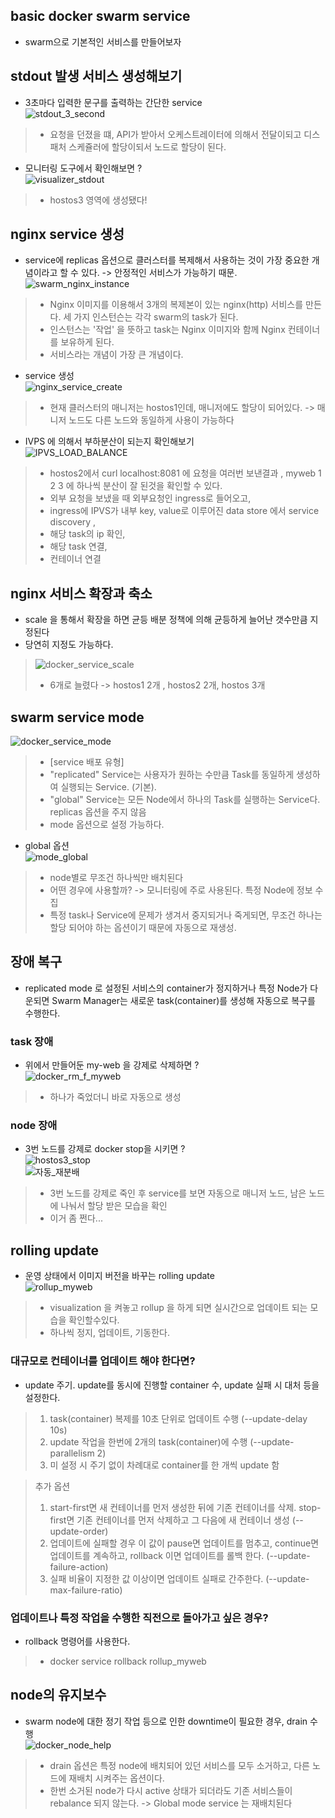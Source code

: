 ## basic docker swarm service
- swarm으로 기본적인 서비스를 만들어보자

## stdout 발생 서비스 생성해보기
- 3초마다 입력한 문구를 출력하는 간단한 service  
![stdout_3_second](../docker_swarm/img/stdout_3_second.png)  
> - 요청을 던졌을 떄, API가 받아서 오케스트레이터에 의해서 전달이되고  디스패처 스케쥴러에 할당이되서 노드로 할당이 된다. 
- 모니터링 도구에서 확인해보면 ?  
![visualizer_stdout](../docker_swarm/img/visualizer_stdout.png)    
> - hostos3 영역에 생성됐다!

## nginx service 생성
- service에 replicas 옵션으로 클러스터를 복제해서 사용하는 것이 가장 중요한 개념이라고 할 수 있다. -> 안정적인 서비스가 가능하기 때문.  
![swarm_nginx_instance](../docker_swarm/img/swarm_nginx_instance.png)    
> - Nginx 이미지를 이용해서 3개의 복제본이 있는 nginx(http) 서비스를 만든다. 세 가지 인스턴슨는 각각 swarm의 task가 된다.
> - 인스턴스는 '작업' 을 뜻하고 task는 Nginx 이미지와 함께 Nginx 컨테이너를 보유하게 된다.
> - 서비스라는 개념이 가장 큰 개념이다.
- service 생성  
![nginx_service_create](../docker_swarm/img/nginx_service_create.png)      
> - 현재 클러스터의 매니저는 hostos1인데, 매니저에도 할당이 되어있다. -> 매니저 노드도 다른 노드와 동일하게 사용이 가능하다
- IVPS 에 의해서 부하분산이 되는지 확인해보기    
![IPVS_LOAD_BALANCE](../docker_swarm/img/IPVS_LOAD_BALANCE.png)
> - hostos2에서 curl localhost:8081 에 요청을 여러번 보낸결과 , myweb 1 2 3 에 하나씩 분산이 잘 된것을 확인할 수 있다.
> - 외부 요청을 보냈을 때 외부요청인 ingress로 들어오고, 
> - ingress에 IPVS가 내부 key, value로 이루어진 data store 에서 service discovery ,
> - 해당 task의 ip 확인,
> - 해당 task 연결,
> - 컨테이너 연결

## nginx 서비스 확장과 축소
- scale 을 통해서 확장을 하면 균등 배분 정책에 의해 균등하게 늘어난 갯수만큼 지정된다
- 당연히 지정도 가능하다.  
> ![docker_service_scale](../docker_swarm/img/docker_service_scale.png)  
> - 6개로 늘렸다 -> hostos1 2개 , hostos2 2개, hostos 3개 

## swarm service mode
![docker_service_mode](../docker_swarm/img/docker_service_mode.png)  
> - [service 배포 유형]
> - "replicated" Service는 사용자가 원하는 수만큼 Task를 동일하게 생성하여 실행되는 Service. (기본).
> - "global" Service는 모든 Node에서 하나의 Task를 실행하는 Service다. replicas 옵션을 주지 않음
> - mode 옵션으로 설정 가능하다. 

- global 옵션  
![mode_global](../docker_swarm/img/mode_global.png)  
> - node별로 무조건 하나씩만 배치된다 
> - 어떤 경우에 사용할까? -> 모니터링에 주로 사용된다. 특정 Node에 정보 수집  
> - 특정 task나 Service에 문제가 생겨서 중지되거나 죽게되면, 무조건 하나는 할당 되어야 하는 옵션이기 때문에 자동으로 재생성. 

## 장애 복구
- replicated mode 로 설정된 서비스의 container가 정지하거나 특정 Node가 다운되면 Swarm Manager는 새로운 task(container)를 생성해 자동으로 복구를 수행한다.

### task 장애
- 위에서 만들어둔 my-web 을 강제로 삭제하면 ?  
![docker_rm_f_myweb](../docker_swarm/img/docker_rm_f_myweb.png)  
> - 하나가 죽었더니 바로 자동으로 생성

### node 장애  
- 3번 노드를 강제로 docker stop을 시키면 ?  
![hostos3_stop](../docker_swarm/img/hostos3_stop.png)      
![자동_재분배](../docker_swarm/img/자동_재분배.png)      
> - 3번 노드를 강제로 죽인 후 service를 보면 자동으로 매니저 노드, 남은 노드에 나눠서 할당 받은 모습을 확인
> - 이거 좀 쩐다...

## rolling update
- 운영 상태에서 이미지 버전을 바꾸는 rolling update  
![rollup_myweb](../docker_swarm/img/rollup_myweb.png)  
> - visualization 을 켜놓고 rollup 을 하게 되면 실시간으로 업데이트 되는 모습을 확인할수있다.
> - 하나씩 정지, 업데이트, 기동한다.

### 대규모로 컨테이너를 업데이트 해야 한다면? 
- update 주기. update를 동시에 진행할 container 수, update 실패 시 대처 등을 설정한다.
> 1. task(container) 복제를 10초 단위로 업데이트 수행 (--update-delay 10s)
> 2. update 작업을 한번에 2개의 task(container)에 수행 (--update-parallelism 2)
> 3. 미 설정 시 주기 없이 차례대로 container를 한 개씩 update 함

> 추가 옵션   
> 1. start-first면 새 컨테이너를 먼저 생성한 뒤에 기존 컨테이너를 삭제. stop-first면 기존 컨테이너를 먼저 삭제하고 그 다음에 새 컨테이너 생성 (--update-order)
> 2. 업데이트에 실패할 경우 이 값이 pause면 업데이트를 멈추고, continue면 업데이트를 계속하고, rollback 이면 업데이트를 롤백 한다. (--update-failure-action)
> 3. 실패 비율이 지정한 값 이상이면 업데이트 실패로 간주한다. (--update-max-failure-ratio)

### 업데이트나 특정 작업을 수행한 직전으로 돌아가고 싶은 경우?
- rollback 명령어를 사용한다.
> - docker service rollback rollup_myweb


## node의 유지보수
- swarm node에 대한 정기 작업 등으로 인한 downtime이 필요한 경우, drain 수행  
![docker_node_help](../docker_swarm/img/docker_node_help.png)    
> - drain 옵션은 특정 node에 배치되어 있던 서비스를 모두 소거하고, 다른 노드에 재배치 시켜주는 옵션이다.
> - 한번 소거된 node가 다시 active 상태가 되더라도 기존 서비스들이 rebalance 되지 않는다. -> Global mode service 는 재배치된다